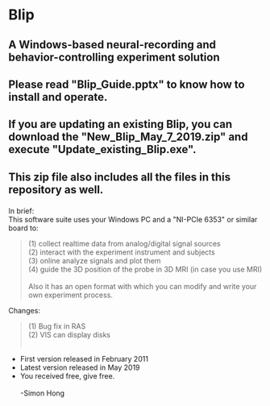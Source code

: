 # Blip
## A Windows-based neural-recording and behavior-controlling experiment solution <p>
## Please read "Blip_Guide.pptx" to know how to install and operate.<p>
## If you are updating an existing Blip, you can download the "New_Blip_May_7_2019.zip" and execute "Update_existing_Blip.exe".<p>
## This zip file also includes all the files in this repository as well.<p>
In brief:<br>
This software suite uses your Windows PC and a "NI-PCIe 6353" or similar board to:<br> 
>(1) collect realtime data from analog/digital signal sources<br> 
>(2) interact with the experiment instrument and subjects<br>
>(3) online analyze signals and plot them<br>
>(4) guide the 3D position of the probe in 3D MRI (in case you use MRI)<br><br>
Also it has an open format with which you can modify and write your own experiment process.
 

Changes:<br>
>(1) Bug fix in RAS<br>
>(2) VIS can display disks
<br><br>
- First version released in February 2011<br>
- Latest version released in May 2019<br>
- You received free, give free.<br><br>
-Simon Hong
